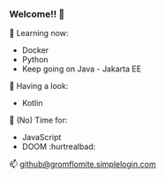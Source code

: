 ### Welcome!! 👋


:green_book: Learning now:

- Docker
- Python
- Keep going on Java - Jakarta EE

:ledger: Having a look:
 
 - Kotlin

:closed_book: (No) Time for:

 - JavaScript
 - DOOM :hurtrealbad:

📫 github@gromflomite.simplelogin.com
